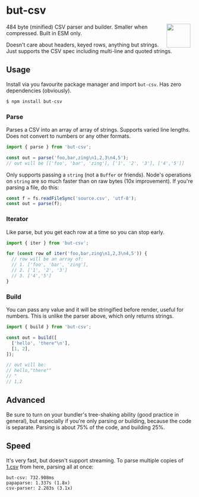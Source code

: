 # but-csv

<img src="https://storage.googleapis.com/hwhistlr.appspot.com/assets/but-csv.png" width="64" height="64" align="right" hspace="8" />

484 byte (minified) CSV parser and builder.
Smaller when compressed.
Built in ESM only.

Doesn't care about headers, keyed rows, anything but strings.
Just supports the CSV spec including multi-line and quoted strings.

## Usage

Install via you favourite package manager and import `but-csv`.
Has zero dependencies (obviously).

```bash
$ npm install but-csv
```

### Parse

Parses a CSV into an array of array of strings.
Supports varied line lengths.
Does not convert to numbers or any other formats.

```js
import { parse } from 'but-csv';

const out = parse('foo,bar,zing\n1,2,3\n4,5');
// out will be [['foo', 'bar', 'zing'], ['1', '2', '3'], ['4','5']]
```

Only supports passing a `string` (not a `Buffer` or friends).
Node's operations on `string` are so much faster than on raw bytes (10x improvement).
If you're parsing a file, do this:

```js
const f = fs.readFileSync('source.csv', 'utf-8');
const out = parse(f);
```

### Iterator

Like parse, but you get each row at a time so you can stop early.

```js
import { iter } from 'but-csv';

for (const row of iter('foo,bar,zing\n1,2,3\n4,5')) {
  // row will be an array of:
  // 1. ['foo', 'bar', 'zing'],
  // 2. ['1', '2', '3']
  // 3. ['4','5']
}
```

### Build

You can pass any value and it will be stringified before render, useful for numbers.
This is unlike the parser above, which only returns strings.

```js
import { build } from 'but-csv';

const out = build([
  ['hello', 'there"\n'],
  [1, 2],
]);

// out will be:
// hello,"there""
// "
// 1,2
```

## Advanced

Be sure to turn on your bundler's tree-shaking ability (good practice in general), but especially if you're only parsing _or_ building, because the code is separate.
Parsing is about 75% of the code, and building 25%.

## Speed

It's very fast, but doesn't support streaming.
To parse multiple copies of [1.csv](https://github.com/Keyang/csvbench/blob/master/1.csv) from here, parsing all at once:

```
but-csv: 732.908ms
papaparse: 1.337s (1.8x)
csv-parser: 2.283s (3.1x)
```
